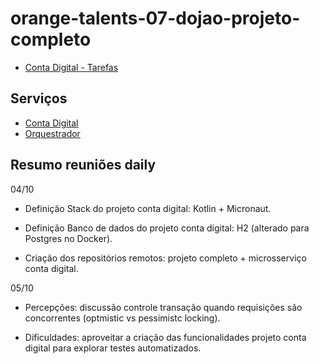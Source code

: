 # orange-talents-07-dojao-projeto-completo

- [Conta Digital - Tarefas](https://github.com/yurioliveirazup/conta-digital-tarefas)

## Serviços

- [Conta Digital](https://github.com/fernandosaraivazup/orange-talents-07-dojao-conta-digital)
- [Orquestrador](https://github.com/fernandosaraivazup/orange-talents-07-dojao-orquestrador)

## Resumo reuniões daily

04/10

- Definição Stack do projeto conta digital: Kotlin + Micronaut.

- Definição Banco de dados do projeto conta digital: H2 (alterado para Postgres no Docker).

- Criação dos repositórios remotos: projeto completo + microsserviço conta digital.

05/10

- Percepções: discussão controle transação quando requisições são concorrentes (optmistic vs pessimistc locking).

- Dificuldades: aproveitar a criação das funcionalidades projeto conta digital para explorar testes automatizados.
